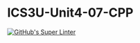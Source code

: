 # ICS3U-Unit4-07-CPP

[![GitHub's Super Linter](https://github.com/Michael-Zagon/ICS3U-Unit4-07-CPP/workflows/GitHub's%20Super%20Linter/badge.svg)](https://github.com/Michael-Zagon/ICS3U-Unit4-07-CPP/actions)
